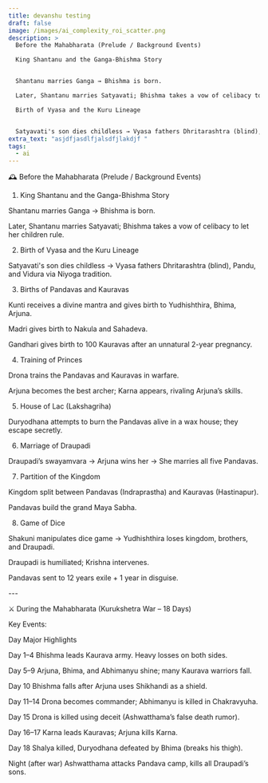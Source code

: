 ```yaml
---
title: devanshu testing
draft: false
image: /images/ai_complexity_roi_scatter.png
description: >
  Before the Mahabharata (Prelude / Background Events)

  King Shantanu and the Ganga-Bhishma Story


  Shantanu marries Ganga → Bhishma is born.

  Later, Shantanu marries Satyavati; Bhishma takes a vow of celibacy to let her children rule.

  Birth of Vyasa and the Kuru Lineage


  Satyavati's son dies childless → Vyasa fathers Dhritarashtra (blind), Pandu, and Vidura via Niyoga tradition.
extra_text: "asjdfjasdlfjalsdfjlakdjf "
tags:
  - ai
---
```

🕰 Before the Mahabharata (Prelude / Background Events)



1. King Shantanu and the Ganga-Bhishma Story



Shantanu marries Ganga → Bhishma is born.



Later, Shantanu marries Satyavati; Bhishma takes a vow of celibacy to let her children rule.





2. Birth of Vyasa and the Kuru Lineage



Satyavati's son dies childless → Vyasa fathers Dhritarashtra (blind), Pandu, and Vidura via Niyoga tradition.





3. Births of Pandavas and Kauravas



Kunti receives a divine mantra and gives birth to Yudhishthira, Bhima, Arjuna.



Madri gives birth to Nakula and Sahadeva.



Gandhari gives birth to 100 Kauravas after an unnatural 2-year pregnancy.





4. Training of Princes



Drona trains the Pandavas and Kauravas in warfare.



Arjuna becomes the best archer; Karna appears, rivaling Arjuna’s skills.





5. House of Lac (Lakshagriha)



Duryodhana attempts to burn the Pandavas alive in a wax house; they escape secretly.





6. Marriage of Draupadi



Draupadi’s swayamvara → Arjuna wins her → She marries all five Pandavas.





7. Partition of the Kingdom



Kingdom split between Pandavas (Indraprastha) and Kauravas (Hastinapur).



Pandavas build the grand Maya Sabha.





8. Game of Dice



Shakuni manipulates dice game → Yudhishthira loses kingdom, brothers, and Draupadi.



Draupadi is humiliated; Krishna intervenes.



Pandavas sent to 12 years exile + 1 year in disguise.







\---



⚔ During the Mahabharata (Kurukshetra War – 18 Days)



Key Events:



Day	Major Highlights



Day 1–4	Bhishma leads Kaurava army. Heavy losses on both sides.

Day 5–9	Arjuna, Bhima, and Abhimanyu shine; many Kaurava warriors fall.

Day 10	Bhishma falls after Arjuna uses Shikhandi as a shield.

Day 11–14	Drona becomes commander; Abhimanyu is killed in Chakravyuha.

Day 15	Drona is killed using deceit (Ashwatthama’s false death rumor).

Day 16–17	Karna leads Kauravas; Arjuna kills Karna.

Day 18	Shalya killed, Duryodhana defeated by Bhima (breaks his thigh).

Night (after war)	Ashwatthama attacks Pandava camp, kills all Draupadi’s sons.
